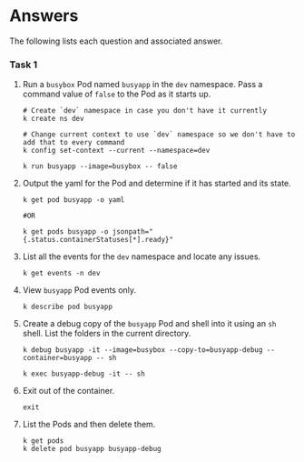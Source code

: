 # Answers

The following lists each question and associated answer.

### Task 1

1. Run a `busybox` Pod named `busyapp` in the `dev` namespace. Pass a command value of `false` to the Pod as it starts up.

    ```
    # Create `dev` namespace in case you don't have it currently
    k create ns dev

    # Change current context to use `dev` namespace so we don't have to add that to every command
    k config set-context --current --namespace=dev

    k run busyapp --image=busybox -- false
    ```

2. Output the yaml for the Pod and determine if it has started and its state.

    ```
    k get pod busyapp -o yaml

    #OR

    k get pods busyapp -o jsonpath="{.status.containerStatuses[*].ready}"
    ```

3. List all the events for the `dev` namespace and locate any issues.

    ```
    k get events -n dev
    ```

4. View `busyapp` Pod events only.

    ```
    k describe pod busyapp
    ```

5. Create a debug copy of the `busyapp` Pod and shell into it using an `sh` shell. List the folders in the current directory.

    ```
    k debug busyapp -it --image=busybox --copy-to=busyapp-debug --container=busyapp -- sh

    k exec busyapp-debug -it -- sh
    ```

6. Exit out of the container.

    ```
    exit
    ```

7. List the Pods and then delete them.

    ```
    k get pods
    k delete pod busyapp busyapp-debug
    ```
